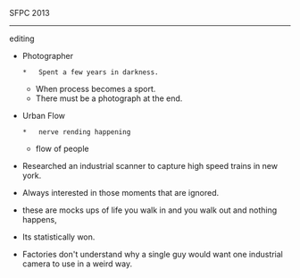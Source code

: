 
SFPC 2013

__________________________________________________________________________________

editing

*   Photographer

        *   Spent a few years in darkness.
    *   When process becomes a sport.
    *   There must be a photograph at the end.

*   Urban Flow

        *   nerve rending happening
    *    flow of people

*   Researched an industrial scanner to capture high speed trains in new york.
*   Always interested in those moments that are ignored.
*   these are mocks ups of life you walk in and you walk out and nothing happens,
*   Its statistically won.
*   Factories don't understand why a single guy would want one industrial camera to use in a weird way.
